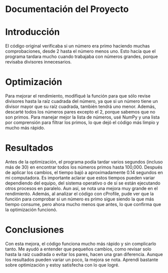# Documentación del Proyecto

# Introducción
El código original verificaba si un número era primo haciendo muchas comprobaciones, desde 2 hasta el número menos uno. Esto hacía que el programa tardara mucho cuando trabajaba con números grandes, porque revisaba divisores innecesarios.
# Optimización
Para mejorar el rendimiento, modifiqué la función para que sólo revise divisores hasta la raíz cuadrada del número, ya que si un número tiene un divisor mayor que su raíz cuadrada, también tendrá uno menor. Además, descarté todos los números pares excepto el 2, porque sabemos que no son primos. Para manejar mejor la lista de números, usé NumPy y una lista por comprensión para filtrar los primos, lo que dejó el código más limpio y mucho más rápido.
# Resultados
Antes de la optimización, el programa podía tardar varios segundos (incluso más de 30) en encontrar todos los números primos hasta 100,000. Después de aplicar los cambios, el tiempo bajó a aproximadamente 0.14 segundos en mi computadora. Es importante aclarar que estos tiempos pueden variar dependiendo del equipo, del sistema operativo o de si se están ejecutando otros procesos en paralelo. Aun así, se nota una mejora muy grande en el rendimiento. Además, al analizar el código con cProfile, pude ver que la función para comprobar si un número es primo sigue siendo la que más tiempo consume, pero ahora mucho menos que antes, lo que confirma que la optimización funcionó.
# Conclusiones
Con esta mejora, el código funciona mucho más rápido y sin complicarlo tanto. Me ayudó a entender que pequeños cambios, como revisar solo hasta la raíz cuadrada o evitar los pares, hacen una gran diferencia. Aunque los resultados pueden variar un poco, la mejora se nota. Aprendí bastante sobre optimización y estoy satisfecha con lo que logré.



